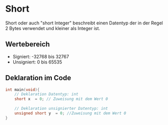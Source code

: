# Short
Short oder auch "short Integer" beschreibt einen Datentyp der in der Regel 2 Bytes verwendet und kleiner als Integer ist.
## Wertebereich
* Signiert: -32768 bis 32767
* Unsigniert: 0 bis 65535
## Deklaration im Code
```c
int main(void){
	// Deklaration Datentyp: int
	short x  = 0; // Zuweisung mit dem Wert 0
	
	// Deklaration unsignierter Datentyp: int
	unsigned short y  = 0; //Zuweisung mit dem Wert 0
}
```
